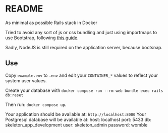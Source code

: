 # README

As minimal as possible Rails stack in Docker

Tried to avoid any sort of js or css bundling and just using importmaps to use Bootstrap, following [this guide](https://dev.to/coorasse/rails-7-bootstrap-5-and-importmaps-without-nodejs-4g8).

Sadly, NodeJS is still required on the application server, because bootsnap.

## Use

Copy `example.env` to `.env` and edit your `CONTAINER_*` values to reflect your system user values.

Create your database with `docker compose run --rm web bundle exec rails db:reset`

Then run: `docker compose up`.

Your application should be available at: `http://localhost:8000`
Your Postgresql database will be available at:
    host: localhost
    port: 5433
    db: skeleton_app_development
    user: skeleton_admin
    password: womble
